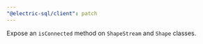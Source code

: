 ```yaml
---
"@electric-sql/client": patch
---
```


Expose an `isConnected` method on `ShapeStream` and `Shape` classes.
